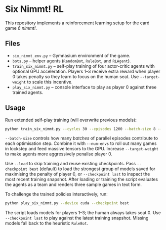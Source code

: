 # Six Nimmt! RL

This repository implements a reinforcement learning setup for the card game *6 nimmt!*.

## Files
- `six_nimmt_env.py` – Gymnasium environment of the game.
- `bots.py` – helper agents (`RandomBot`, `RuleBot`, and `RLAgent`).
- `train_six_nimmt.py` – self-play training of four actor-critic agents with optional GPU acceleration. Players 1–3 receive extra reward when player 0 takes penalty so they learn to focus on the human seat. Use `--target-weight` to scale this incentive.
- `play_six_nimmt.py` – console interface to play as player 0 against three trained agents.

## Usage
Run extended self-play training (will overwrite previous models):

```bash
python train_six_nimmt.py --cycles 30 --episodes 1200 --batch-size 8 --num-envs 256 --device cuda --target-weight 2.5
```

`--batch-size` controls how many *batches* of parallel episodes contribute to
each optimisation step. Combine it with `--num-envs` to roll out many games in
lockstep and feed massive tensors to the GPU.  Increase `--target-weight` to
make agents more aggressively penalise player 0.

Use `--load` to skip training and reuse existing checkpoints. Pass `--checkpoint best` (default) to load the strongest group of models saved for maximising the penalty of player 0, or `--checkpoint last` to inspect the most recent training snapshot. After loading or training the script evaluates the agents as a team and renders three sample games in text form.

To challenge the trained policies interactively, run:

```bash
python play_six_nimmt.py --device cuda --checkpoint best
```

The script loads models for players 1–3; the human always takes seat 0. Use `--checkpoint last` to play against the latest training snapshot. Missing models fall back to the heuristic `RuleBot`.
